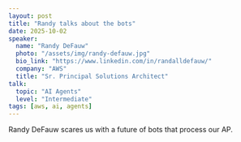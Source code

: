 ```yaml
---
layout: post
title: "Randy talks about the bots"
date: 2025-10-02
speaker:
  name: "Randy DeFauw"
  photo: "/assets/img/randy-defauw.jpg"
  bio_link: "https://www.linkedin.com/in/randalldefauw/"
  company: "AWS"
  title: "Sr. Principal Solutions Architect"
talk:
  topic: "AI Agents"
  level: "Intermediate"
tags: [aws, ai, agents]
---
```


Randy DeFauw scares us with a future of bots that process our AP.